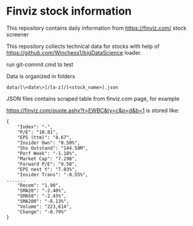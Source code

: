 # Finviz stock information

This repository contains daily information from https://finviz.com/ stock screener

This repository collects technical data for stocks with help of https://github.com/Winchess1/bigDataScience loader.

run git-commit.cmd to test

Data is organized in folders
```
data/[\<date\>]/[a-z]/[<stock_name>].json
```

JSON files contains scraped table from finviz.com page, for example

https://finviz.com/quote.ashx?t=EWBC&ty=c&p=d&b=1
is stored like:

```
{
    "Index": "-",
    "P/E": "10.81",
    "EPS (ttm)": "4.67",
    "Insider Own": "0.50%",
    "Shs Outstand": "144.58M",
    "Perf Week": "-1.18%",
    "Market Cap": "7.29B",
    "Forward P/E": "9.50",
    "EPS next Y": "7.03%",
    "Insider Trans": "-0.55%",
.......    
    "Recom": "1.90",
    "SMA20": "-2.40%",
    "SMA50": "-2.43%",
    "SMA200": "-8.13%",
    "Volume": "223,614",
    "Change": "-0.79%"
}
```
